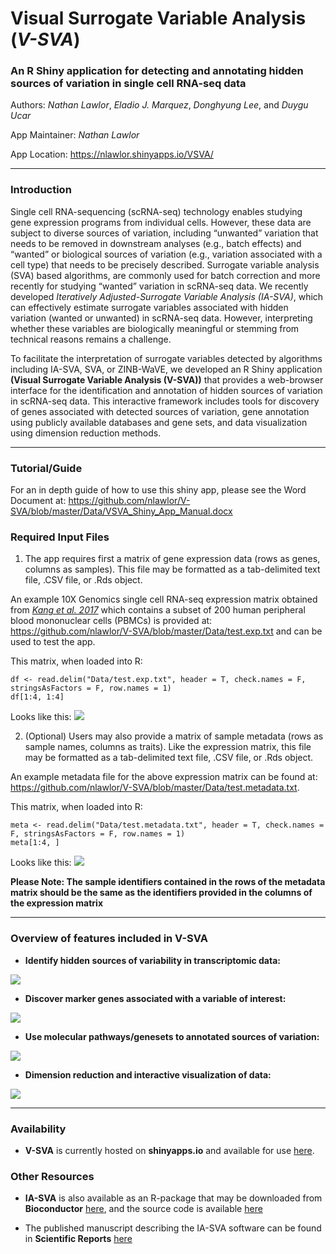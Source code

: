 # Visual Surrogate Variable Analysis (*V-SVA*)

### An R Shiny application for detecting and annotating hidden sources of variation in single cell RNA-seq data

Authors: *Nathan Lawlor*, *Eladio J. Marquez*, *Donghyung Lee*, and *Duygu Ucar*

App Maintainer: *Nathan Lawlor*

App Location:  https://nlawlor.shinyapps.io/VSVA/

***

### Introduction

Single cell RNA-sequencing (scRNA-seq) technology enables studying gene expression programs from individual cells. However, these data are subject to diverse sources of variation, including “unwanted” variation that needs to be removed in downstream analyses (e.g., batch effects) and “wanted” or biological sources of variation (e.g., variation associated with a cell type) that needs to be precisely described. Surrogate variable analysis (SVA) based algorithms, are commonly used for batch correction and more recently for studying “wanted” variation in scRNA-seq data. We recently developed *Iteratively Adjusted-Surrogate Variable Analysis (IA-SVA)*, which can effectively estimate surrogate variables associated with hidden variation (wanted or unwanted) in scRNA-seq data. However, interpreting whether these variables are biologically meaningful or stemming from technical reasons remains a challenge. 

To facilitate the interpretation of surrogate variables detected by algorithms including IA-SVA, SVA, or ZINB-WaVE, we developed an R Shiny application **(Visual Surrogate Variable Analysis (V-SVA))** that provides a web-browser interface for the identification and annotation of hidden sources of variation in scRNA-seq data. This interactive framework includes tools for discovery of genes associated with detected sources of variation, gene annotation using publicly available databases and gene sets, and data visualization using dimension reduction methods. 

***

### Tutorial/Guide

For an in depth guide of how to use this shiny app, please see the Word Document at: https://github.com/nlawlor/V-SVA/blob/master/Data/VSVA_Shiny_App_Manual.docx

### Required Input Files 

1. The app requires first a matrix of gene expression data (rows as genes, columns as samples). This file may be formatted as a tab-delimited text file, .CSV file, or .Rds object.  

An example 10X Genomics single cell RNA-seq expression matrix obtained from [*Kang et al. 2017*](https://www.ncbi.nlm.nih.gov/pmc/articles/PMC5784859/) which contains a subset of 200 human peripheral blood mononuclear cells (PBMCs) 
is provided at: https://github.com/nlawlor/V-SVA/blob/master/Data/test.exp.txt and can be used to test the app.

This matrix, when loaded into R:

```R, echo=FALSE, message=FALSE, eval=TRUE
df <- read.delim("Data/test.exp.txt", header = T, check.names = F, stringsAsFactors = F, row.names = 1)
df[1:4, 1:4]
```

Looks like this: ![](https://github.com/nlawlor/V-SVA/blob/master/img/exp.matrix.png)

2. (Optional) Users may also provide a matrix of sample metadata (rows as sample names, columns as traits). Like the expression matrix, this file may be formatted as a tab-delimited text file, .CSV file, or .Rds object.  

An example metadata file for the above expression matrix can be found at: https://github.com/nlawlor/V-SVA/blob/master/Data/test.metadata.txt.

This matrix, when loaded into R:

```R, echo=FALSE, message=FALSE, eval=TRUE
meta <- read.delim("Data/test.metadata.txt", header = T, check.names = F, stringsAsFactors = F, row.names = 1)
meta[1:4, ]
```
Looks like this: ![](https://github.com/nlawlor/V-SVA/blob/master/img/metadata.png)

**Please Note: The sample identifiers contained in the rows of the metadata matrix should be the same as the identifiers provided in the columns of the expression matrix**

***

### Overview of features included in V-SVA

* **Identify hidden sources of variability in transcriptomic data:**

![](https://github.com/nlawlor/V-SVA/blob/master/img/sv.plots.png)

* **Discover marker genes associated with a variable of interest:**

![](https://github.com/nlawlor/V-SVA/blob/master/img/marker.genes.png)

* **Use molecular pathways/genesets to annotated sources of variation:**

![](https://github.com/nlawlor/V-SVA/blob/master/img/pathway.analysis.png)

* **Dimension reduction and interactive visualization of data:**

![](https://github.com/nlawlor/V-SVA/blob/master/img/tsne.gif)

***

### Availability

* **V-SVA** is currently hosted on **shinyapps.io** and available for use [here]( https://nlawlor.shinyapps.io/VSVA/).


### Other Resources

* **IA-SVA** is also available as an R-package that may be downloaded from **Bioconductor** [here](https://www.bioconductor.org/packages/devel/bioc/html/iasva.html), and the source code is available [here](https://github.com/UcarLab/iasva)

* The published manuscript describing the IA-SVA software can be found in **Scientific Reports** [here](https://www.nature.com/articles/s41598-018-35365-9)
